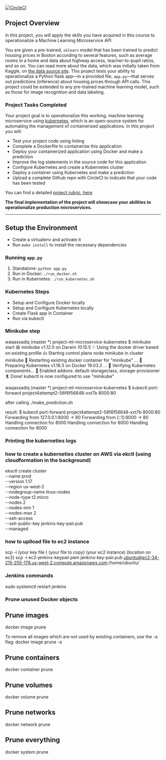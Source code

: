 [![CircleCI](https://circleci.com/gh/waqassadiq/project-ml-microservice-kubernetes.svg?style=svg)](https://circleci.com/gh/waqassadiq/project-ml-microservice-kubernetes)

## Project Overview

In this project, you will apply the skills you have acquired in this course to operationalize a Machine Learning Microservice API. 

You are given a pre-trained, `sklearn` model that has been trained to predict housing prices in Boston according to several features, such as average rooms in a home and data about highway access, teacher-to-pupil ratios, and so on. You can read more about the data, which was initially taken from Kaggle, on [the data source site](https://www.kaggle.com/c/boston-housing). This project tests your ability to operationalize a Python flask app—in a provided file, `app.py`—that serves out predictions (inference) about housing prices through API calls. This project could be extended to any pre-trained machine learning model, such as those for image recognition and data labeling.

### Project Tasks Completed


Your project goal is to operationalize this working, machine learning microservice using [kubernetes](https://kubernetes.io/), which is an open-source system for automating the management of containerized applications. In this project you will:
* Test your project code using linting
* Complete a Dockerfile to containerize this application
* Deploy your containerized application using Docker and make a prediction
* Improve the log statements in the source code for this application
* Configure Kubernetes and create a Kubernetes cluster
* Deploy a container using Kubernetes and make a prediction
* Upload a complete Github repo with CircleCI to indicate that your code has been tested

You can find a detailed [project rubric, here](https://review.udacity.com/#!/rubrics/2576/view).

**The final implementation of the project will showcase your abilities to operationalize production microservices.**

---

## Setup the Environment

* Create a virtualenv and activate it
* Run `make install` to install the necessary dependencies

### Running `app.py`

1. Standalone:  `python app.py`
2. Run in Docker:  `./run_docker.sh`
3. Run in Kubernetes:  `./run_kubernetes.sh`

### Kubernetes Steps

* Setup and Configure Docker locally
* Setup and Configure Kubernetes locally
* Create Flask app in Container
* Run via kubectl

### Minikube step
waqassadiq (master *) project-ml-microservice-kubernetes
$ minikube start
😄  minikube v1.12.0 on Darwin 10.15.5
✨  Using the docker driver based on existing profile
👍  Starting control plane node minikube in cluster minikube
🔄  Restarting existing docker container for "minikube" ...
🐳  Preparing Kubernetes v1.18.3 on Docker 19.03.2 ...
🔎  Verifying Kubernetes components...
🌟  Enabled addons: default-storageclass, storage-provisioner
🏄  Done! kubectl is now configured to use "minikube"

waqassadiq (master *) project-ml-microservice-kubernetes
$ kubectl port-forward project4attempt2-56f6f56648-xxt7b  8000:80

after calling ./make_prediction.sh 

result:
$ kubectl port-forward project4attempt2-56f6f56648-xxt7b  8000:80
Forwarding from 127.0.0.1:8000 -> 80
Forwarding from [::1]:8000 -> 80
Handling connection for 8000
Handling connection for 8000
Handling connection for 8000

### Printing the kuberneties logs

### how to create a kuberneties cluster on AWS via ekctl (using cloudformation in the background)

eksctl create cluster \
--name prod \
--version 1.17 \
--region us-west-2 \
--nodegroup-name linux-nodes \
--node-type t2.micro \
--nodes 2 \
--nodes-min 1 \
--nodes-max 2 \
--ssh-access \
--ssh-public-key jenkins-key-pair.pub \
--managed

### how to uplload file to ec2 instance
scp -i (your key file )  (your file to copy) (your ec2 instance) (location on ec2)
scp -i ec2-jenkins-keypair.pem jenkins-key-pair.pub ubuntu@ec2-34-215-255-178.us-west-2.compute.amazonaws.com:/home/ubuntu/

### Jenkins commands 
sudo systemctl restart jenkins

### Prune unused Docker objects

## Prune images
docker image prune

To remove all images which are not used by existing containers, use the -a flag:
docker image prune -a

## Prune containers
docker container prune

## Prune volumes
docker volume prune

## Prune networks
docker network prune

## Prune everything
docker system prune